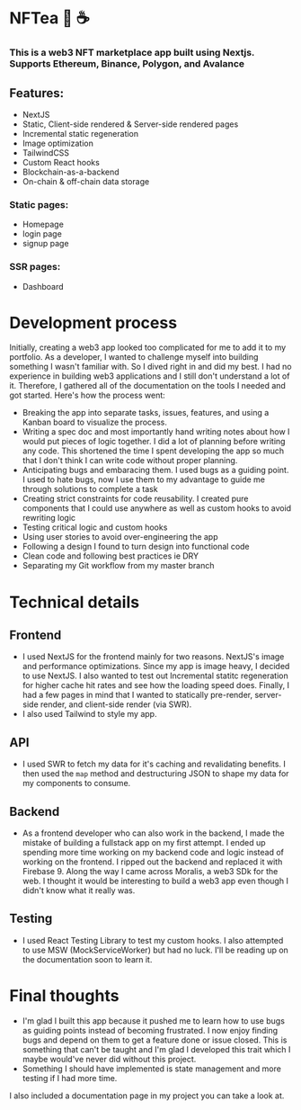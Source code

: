 # NFTea 🐸 ☕

### This is a web3 NFT marketplace app built using Nextjs. Supports Ethereum, Binance, Polygon, and Avalance

## Features:

- NextJS
- Static, Client-side rendered & Server-side rendered pages
- Incremental static regeneration
- Image optimization
- TailwindCSS
- Custom React hooks
- Blockchain-as-a-backend
- On-chain & off-chain data storage

### Static pages:
- Homepage
- login page
- signup page

### SSR pages:
- Dashboard


# Development process

Initially, creating a web3 app looked too complicated for me to add it to my portfolio. As a developer, I wanted to challenge myself into building something I wasn't familiar with. So I dived right in and did my best. I had no experience in building web3 applications and I still don't understand a lot of it. Therefore, I gathered all of the documentation on the tools I needed and got started. Here's how the process went: 
- Breaking the app into separate tasks, issues, features, and using a Kanban board to visualize the process. 
- Writing a spec doc and most importantly hand writing notes about how I would put pieces of logic together. I did a lot of planning before writing any code. This shortened the time I spent developing the app so much that I don't think I can write code without proper planning.
- Anticipating bugs and embaracing them. I used bugs as a guiding point. I used to hate bugs, now I use them to my advantage to guide me through solutions to complete a task
- Creating strict constraints for code reusability. I created pure components that I could use anywhere as well as custom hooks to avoid rewriting logic
- Testing critical logic and custom hooks
- Using user stories to avoid over-engineering the app
- Following a design I found to turn design into functional code
- Clean code and following best practices ie DRY
- Separating my Git workflow from my master branch


# Technical details

## Frontend
- I used NextJS for the frontend mainly for two reasons. NextJS's image and performance optimizations. Since my app is image heavy, I decided to use NextJS. I also wanted to test out Incremental statitc regeneration for higher cache hit rates and see how the loading speed does. Finally, I had a few pages in mind that I wanted to statically pre-render, server-side render, and client-side render (via SWR).
- I also used Tailwind to style my app. 

## API
- I used SWR to fetch my data for it's caching and revalidating benefits. I then used the `map` method and destructuring JSON to shape my data for my components to consume. 

## Backend
- As a frontend developer who can also work in the backend, I made the mistake of building a fullstack app on my first attempt. I ended up spending more time working on my backend code and logic instead of working on the frontend. I ripped out the backend and replaced it with Firebase 9. Along the way I came across Moralis, a web3 SDk for the web. I thought it would be interesting to build a web3 app even though I didn't know what it really was. 

## Testing
- I used React Testing Library to test my custom hooks. I also attempted to use MSW (MockServiceWorker) but had no luck. I'll be reading up on the documentation soon to learn it.


# Final thoughts
- I'm glad I built this app because it pushed me to learn how to use bugs as guiding points instead of becoming frustrated. I now enjoy finding bugs and depend on them to get a feature done or issue closed. This is something that can't be taught and I'm glad I developed this trait which I maybe would've never did without this project.
- Something I should have implemented is state management and more testing if I had more time. 

I also included a documentation page in my project you can take a look at.

